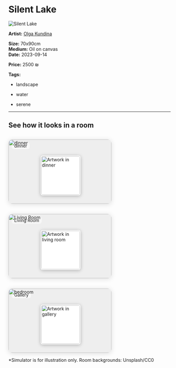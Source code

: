 # Silent Lake

![Silent Lake](/localart/assets/artists/okundina/Screenshot%202025-06-22%20at%2014.35.11.png)

**Artist:** [Olga Kundina](/localart/artists/okundina/)

**Size:** 70x90cm  
**Medium:** Oil on canvas  
**Date:** 2023-09-14  

**Price:** 2500 ₪



**Tags:**

- landscape

- water

- serene



---

## See how it looks in a room

<div style="display: flex; flex-wrap: wrap; gap: 32px; margin-top: 32px;">
  <div style="position:relative; width:320px; height:200px; background:#eee; border-radius:12px; overflow:hidden; box-shadow:0 2px 16px #0002;">
    <img src="/localart/assets/rooms/dinner.jpg" alt="dinner" style="width:100%; height:100%; object-fit:cover; position:absolute; left:0; top:0; z-index:1;">
    <img src="/localart/assets/artists/okundina/Screenshot%202025-06-22%20at%2014.35.11.png" alt="Artwork in dinner" style="width:120px; height:auto; object-fit:contain; position:absolute; left:100px; top:50px; z-index:2; box-shadow:0 2px 12px #0004; border-radius:6px; background:#fff; padding:2px;">
    <div style="position:absolute; left:10px; top:10px; background:#fff8; padding:2px 8px; border-radius:6px; font-size:0.95em;">dinner</div>
  </div>
  <div style="position:relative; width:320px; height:200px; background:#eee; border-radius:12px; overflow:hidden; box-shadow:0 2px 16px #0002;">
    <img src="/localart/assets/rooms/living.jpg" alt="Living Room" style="width:100%; height:100%; object-fit:cover; position:absolute; left:0; top:0; z-index:1;">
    <img src="/localart/assets/artists/okundina/Screenshot%202025-06-22%20at%2014.35.11.png" alt="Artwork in living room" style="width:120px; height:auto; object-fit:contain; position:absolute; left:100px; top:50px; z-index:2; box-shadow:0 2px 12px #0004; border-radius:6px; background:#fff; padding:2px;">
    <div style="position:absolute; left:10px; top:10px; background:#fff8; padding:2px 8px; border-radius:6px; font-size:0.95em;">Living Room</div>
  </div>
  <div style="position:relative; width:320px; height:200px; background:#eee; border-radius:12px; overflow:hidden; box-shadow:0 2px 16px #0002;">
    <img src="/localart/assets/rooms/bedroom.png" alt="bedroom" style="width:100%; height:100%; object-fit:cover; position:absolute; left:0; top:0; z-index:1;">
    <img src="/localart/assets/artists/okundina/Screenshot%202025-06-22%20at%2014.35.11.png" alt="Artwork in gallery" style="width:120px; height:auto; object-fit:contain; position:absolute; left:100px; top:50px; z-index:2; box-shadow:0 2px 12px #0004; border-radius:6px; background:#fff; padding:2px;">
    <div style="position:absolute; left:10px; top:10px; background:#fff8; padding:2px 8px; border-radius:6px; font-size:0.95em;">Gallery</div>
  </div>
</div>

*Simulator is for illustration only. Room backgrounds: Unsplash/CC0